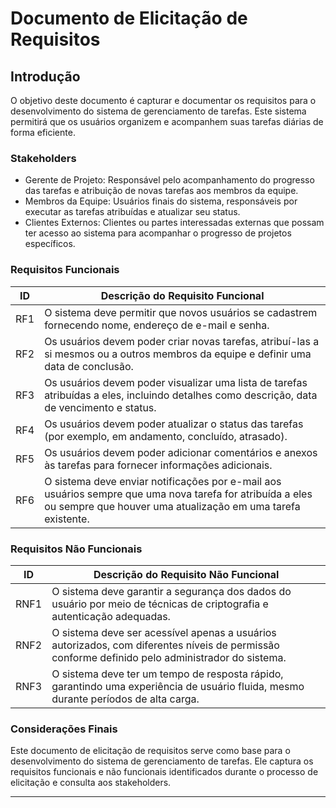 # Documento de Elicitação de Requisitos

## Introdução

O objetivo deste documento é capturar e documentar os requisitos para o desenvolvimento do sistema de gerenciamento de tarefas. Este sistema permitirá que os usuários organizem e acompanhem suas tarefas diárias de forma eficiente.

### Stakeholders
- Gerente de Projeto: Responsável pelo acompanhamento do progresso das tarefas e atribuição de novas tarefas aos membros da equipe.
- Membros da Equipe: Usuários finais do sistema, responsáveis por executar as tarefas atribuídas e atualizar seu status.
- Clientes Externos: Clientes ou partes interessadas externas que possam ter acesso ao sistema para acompanhar o progresso de projetos específicos.

### Requisitos Funcionais

| ID | Descrição do Requisito Funcional                                                                                              |
|----|--------------------------------------------------------------------------------------------------------------------------------|
| RF1 | O sistema deve permitir que novos usuários se cadastrem fornecendo nome, endereço de e-mail e senha.                             |
| RF2 | Os usuários devem poder criar novas tarefas, atribuí-las a si mesmos ou a outros membros da equipe e definir uma data de conclusão. |
| RF3 | Os usuários devem poder visualizar uma lista de tarefas atribuídas a eles, incluindo detalhes como descrição, data de vencimento e status. |
| RF4 | Os usuários devem poder atualizar o status das tarefas (por exemplo, em andamento, concluído, atrasado).                           |
| RF5 | Os usuários devem poder adicionar comentários e anexos às tarefas para fornecer informações adicionais.                           |
| RF6 | O sistema deve enviar notificações por e-mail aos usuários sempre que uma nova tarefa for atribuída a eles ou sempre que houver uma atualização em uma tarefa existente. |

### Requisitos Não Funcionais

| ID  | Descrição do Requisito Não Funcional                                                                                              |
|-----|------------------------------------------------------------------------------------------------------------------------------------|
| RNF1 | O sistema deve garantir a segurança dos dados do usuário por meio de técnicas de criptografia e autenticação adequadas.           |
| RNF2 | O sistema deve ser acessível apenas a usuários autorizados, com diferentes níveis de permissão conforme definido pelo administrador do sistema. |
| RNF3 | O sistema deve ter um tempo de resposta rápido, garantindo uma experiência de usuário fluida, mesmo durante períodos de alta carga. |


### Considerações Finais
Este documento de elicitação de requisitos serve como base para o desenvolvimento do sistema de gerenciamento de tarefas. Ele captura os requisitos funcionais e não funcionais identificados durante o processo de elicitação e consulta aos stakeholders.

---
